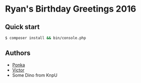 # Ryan's Birthday Greetings 2016

## Quick start

```bash
$ composer install && bin/console.php
```

## Authors

- [Ponka][Ponka]
- [Victor][Victor]
- Some Dino from KnpU

[Ponka]: https://www.instagram.com/p/6p8Co6MgXe/
[Victor]: https://github.com/bocharsky-bw

